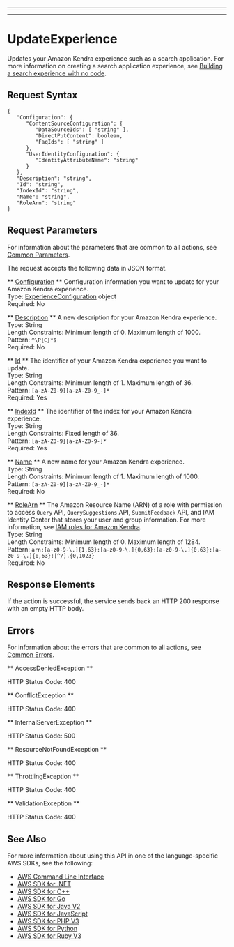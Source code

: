 --------

--------

# UpdateExperience<a name="API_UpdateExperience"></a>

Updates your Amazon Kendra experience such as a search application\. For more information on creating a search application experience, see [Building a search experience with no code](https://docs.aws.amazon.com/kendra/latest/dg/deploying-search-experience-no-code.html)\.

## Request Syntax<a name="API_UpdateExperience_RequestSyntax"></a>

```
{
   "Configuration": { 
      "ContentSourceConfiguration": { 
         "DataSourceIds": [ "string" ],
         "DirectPutContent": boolean,
         "FaqIds": [ "string" ]
      },
      "UserIdentityConfiguration": { 
         "IdentityAttributeName": "string"
      }
   },
   "Description": "string",
   "Id": "string",
   "IndexId": "string",
   "Name": "string",
   "RoleArn": "string"
}
```

## Request Parameters<a name="API_UpdateExperience_RequestParameters"></a>

For information about the parameters that are common to all actions, see [Common Parameters](CommonParameters.md)\.

The request accepts the following data in JSON format\.

 ** [Configuration](#API_UpdateExperience_RequestSyntax) **   <a name="Kendra-UpdateExperience-request-Configuration"></a>
Configuration information you want to update for your Amazon Kendra experience\.  
Type: [ExperienceConfiguration](API_ExperienceConfiguration.md) object  
Required: No

 ** [Description](#API_UpdateExperience_RequestSyntax) **   <a name="Kendra-UpdateExperience-request-Description"></a>
A new description for your Amazon Kendra experience\.  
Type: String  
Length Constraints: Minimum length of 0\. Maximum length of 1000\.  
Pattern: `^\P{C}*$`   
Required: No

 ** [Id](#API_UpdateExperience_RequestSyntax) **   <a name="Kendra-UpdateExperience-request-Id"></a>
The identifier of your Amazon Kendra experience you want to update\.  
Type: String  
Length Constraints: Minimum length of 1\. Maximum length of 36\.  
Pattern: `[a-zA-Z0-9][a-zA-Z0-9_-]*`   
Required: Yes

 ** [IndexId](#API_UpdateExperience_RequestSyntax) **   <a name="Kendra-UpdateExperience-request-IndexId"></a>
The identifier of the index for your Amazon Kendra experience\.  
Type: String  
Length Constraints: Fixed length of 36\.  
Pattern: `[a-zA-Z0-9][a-zA-Z0-9-]*`   
Required: Yes

 ** [Name](#API_UpdateExperience_RequestSyntax) **   <a name="Kendra-UpdateExperience-request-Name"></a>
A new name for your Amazon Kendra experience\.  
Type: String  
Length Constraints: Minimum length of 1\. Maximum length of 1000\.  
Pattern: `[a-zA-Z0-9][a-zA-Z0-9_-]*`   
Required: No

 ** [RoleArn](#API_UpdateExperience_RequestSyntax) **   <a name="Kendra-UpdateExperience-request-RoleArn"></a>
The Amazon Resource Name \(ARN\) of a role with permission to access `Query` API, `QuerySuggestions` API, `SubmitFeedback` API, and IAM Identity Center that stores your user and group information\. For more information, see [IAM roles for Amazon Kendra](https://docs.aws.amazon.com/kendra/latest/dg/iam-roles.html)\.  
Type: String  
Length Constraints: Minimum length of 0\. Maximum length of 1284\.  
Pattern: `arn:[a-z0-9-\.]{1,63}:[a-z0-9-\.]{0,63}:[a-z0-9-\.]{0,63}:[a-z0-9-\.]{0,63}:[^/].{0,1023}`   
Required: No

## Response Elements<a name="API_UpdateExperience_ResponseElements"></a>

If the action is successful, the service sends back an HTTP 200 response with an empty HTTP body\.

## Errors<a name="API_UpdateExperience_Errors"></a>

For information about the errors that are common to all actions, see [Common Errors](CommonErrors.md)\.

 ** AccessDeniedException **   
  
HTTP Status Code: 400

 ** ConflictException **   
  
HTTP Status Code: 400

 ** InternalServerException **   
  
HTTP Status Code: 500

 ** ResourceNotFoundException **   
  
HTTP Status Code: 400

 ** ThrottlingException **   
  
HTTP Status Code: 400

 ** ValidationException **   
  
HTTP Status Code: 400

## See Also<a name="API_UpdateExperience_SeeAlso"></a>

For more information about using this API in one of the language\-specific AWS SDKs, see the following:
+  [AWS Command Line Interface](https://docs.aws.amazon.com/goto/aws-cli/kendra-2019-02-03/UpdateExperience) 
+  [AWS SDK for \.NET](https://docs.aws.amazon.com/goto/DotNetSDKV3/kendra-2019-02-03/UpdateExperience) 
+  [AWS SDK for C\+\+](https://docs.aws.amazon.com/goto/SdkForCpp/kendra-2019-02-03/UpdateExperience) 
+  [AWS SDK for Go](https://docs.aws.amazon.com/goto/SdkForGoV1/kendra-2019-02-03/UpdateExperience) 
+  [AWS SDK for Java V2](https://docs.aws.amazon.com/goto/SdkForJavaV2/kendra-2019-02-03/UpdateExperience) 
+  [AWS SDK for JavaScript](https://docs.aws.amazon.com/goto/AWSJavaScriptSDK/kendra-2019-02-03/UpdateExperience) 
+  [AWS SDK for PHP V3](https://docs.aws.amazon.com/goto/SdkForPHPV3/kendra-2019-02-03/UpdateExperience) 
+  [AWS SDK for Python](https://docs.aws.amazon.com/goto/boto3/kendra-2019-02-03/UpdateExperience) 
+  [AWS SDK for Ruby V3](https://docs.aws.amazon.com/goto/SdkForRubyV3/kendra-2019-02-03/UpdateExperience) 